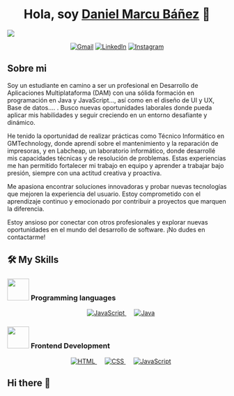 <div align="center">
<h1 align="center">Hola, soy <a href="https://aristi.dev">Daniel Marcu Báñez</a> 👋</h1>
</div>
<img src="https://github.com/danielmb04/danielmb04/blob/main/Blue%20Yellow%20Futuristic%20Virtual%20Technology%20Blog%20Banner%20(1).png">

<p align="center">
	<a href="mailto:danielmarcub04@gmail.com"><img img src="https://img.shields.io/badge/gmail-%23EA4335.svg?style=plastic&logo=gmail&logoColor=white" alt="Gmail"/></a>
<a href="https://www.linkedin.com/in/daniel-marcu-ba%C3%B1ez-385423309/"><img src="https://img.shields.io/badge/linkedin-%230A66C2.svg?style=plastic&logo=linkedin&logoColor=white" alt="LinkedIn"/></a>
	<a href="https://www.instagram.com/_ddaaniel._/"><img src="https://img.shields.io/badge/instagram-%23E4405F.svg?style=plastic&logo=instagram&logoColor=white" alt="Instagram"/></a>
</p>


## Sobre mi


Soy un estudiante en camino a ser un profesional en Desarrollo de Aplicaciones Multiplataforma (DAM) con una sólida formación en programación en Java y JavaScript..., así como en el diseño de UI y UX, Base de datos.... . Busco nuevas oportunidades laborales donde pueda aplicar mis habilidades y seguir creciendo en un entorno desafiante y dinámico.

He tenido la oportunidad de realizar prácticas como Técnico Informático en GMTechnology, donde aprendí sobre el mantenimiento y la reparación de impresoras, y en Labcheap, un laboratorio informático, donde desarrollé mis capacidades técnicas y de resolución de problemas. Estas experiencias me han permitido fortalecer mi trabajo en equipo y aprender a trabajar bajo presión, siempre con una actitud creativa y proactiva.

Me apasiona encontrar soluciones innovadoras y probar nuevas tecnologías que mejoren la experiencia del usuario. Estoy comprometido con el aprendizaje continuo y emocionado por contribuir a proyectos que marquen la diferencia.

Estoy ansioso por conectar con otros profesionales y explorar nuevas oportunidades en el mundo del desarrollo de software. ¡No dudes en contactarme!
<br>

## 🛠️ My Skills

### <picture> <img src = "https://github.com/7oSkaaa/7oSkaaa/blob/main/Images/Programming_Languages.gif?raw=true" width = 50px>  </picture> Programming languages
<p align="center">
 &emsp;
  <a href="https://developer.mozilla.org/en-US/docs/Web/JavaScript" target="_blank"> 
     <img alt="JavaScript" src="https://img.shields.io/badge/JavaScript%20-%23F7DF1E.svg?style=plastic&logo=javascript&logoColor=black">
   </a>
  &emsp;
  <a href="https://www.java.com" target="_blank"> 
    <img alt="Java" src="https://img.shields.io/badge/Java-%23007396.svg?style=plastic&logo=java&logoColor=white">
  </a>
</p>

### <picture> <img src = "https://github.com/7oSkaaa/7oSkaaa/blob/main/Images/Front_End.gif?raw=true" width = 50px>  </picture> Frontend Development
<p align="center"> 
  &emsp; 
  <a href="https://www.w3.org/html/" target="_blank"> 
   <img alt="HTML" src="https://img.shields.io/badge/HTML5%20-%23E34F26.svg?style=plastic&logo=html5&logoColor=white">
  </a>   
  &emsp;
  <a href="https://www.w3schools.com/css/" target="_blank">
    <img alt="CSS" src="https://img.shields.io/badge/CSS%20-%231572B6.svg?style=plastic&logo=css3&logoColor=white">
  </a> 
   &emsp;
  <a href="https://developer.mozilla.org/en-US/docs/Web/JavaScript" target="_blank"> 
     <img alt="JavaScript" src="https://img.shields.io/badge/JavaScript%20-%23F7DF1E.svg?style=plastic&logo=javascript&logoColor=black">
   </a>
	
## Hi there 👋



<!--
**danielmb04/danielmb04** is a ✨ _special_ ✨ repository because its `README.md` (this file) appears on your GitHub profile.

Here are some ideas to get you started:

- 🔭 I’m currently working on ...
- 🌱 I’m currently learning ...
- 👯 I’m looking to collaborate on ...
- 🤔 I’m looking for help with ...
- 💬 Ask me about ...
- 📫 How to reach me: ...
- 😄 Pronouns: ...
- ⚡ Fun fact: ...
-->
